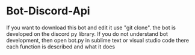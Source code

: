 # Bot-Discord-Api
If you want to download this bot and edit it use "git clone".
the bot is developed on the discord py library.
If you do not understand bot development, then open bot.py in sublime text or visual studio code there each function is described and what it does
